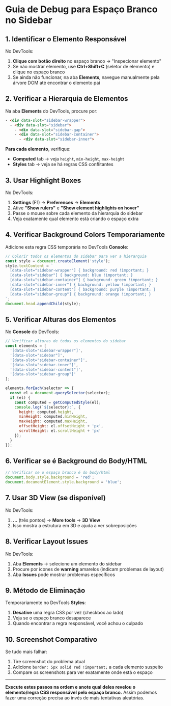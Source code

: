 # Guia de Debug para Espaço Branco no Sidebar

## 1. **Identificar o Elemento Responsável**

No DevTools:
1. **Clique com botão direito** no espaço branco → "Inspecionar elemento"
2. Se não mostrar elemento, use **Ctrl+Shift+C** (seletor de elemento) e clique no espaço branco
3. Se ainda não funcionar, na aba **Elements**, navegue manualmente pela árvore DOM até encontrar o elemento pai

## 2. **Verificar a Hierarquia de Elementos**

Na aba **Elements** do DevTools, procure por:
```html
- <div data-slot="sidebar-wrapper">
  - <div data-slot="sidebar">
    - <div data-slot="sidebar-gap">
    - <div data-slot="sidebar-container">
      - <div data-slot="sidebar-inner">
```

**Para cada elemento**, verifique:
- **Computed** tab → veja `height`, `min-height`, `max-height`
- **Styles** tab → veja se há regras CSS conflitantes

## 3. **Usar Highlight Boxes**

No DevTools:
1. **Settings** (F1) → **Preferences** → **Elements**
2. Ative **"Show rulers"** e **"Show element highlights on hover"**
3. Passe o mouse sobre cada elemento da hierarquia do sidebar
4. Veja exatamente qual elemento está criando o espaço extra

## 4. **Verificar Background Colors Temporariamente**

Adicione esta regra CSS temporária no DevTools **Console**:

```javascript
// Colorir todos os elementos do sidebar para ver a hierarquia
const style = document.createElement('style');
style.textContent = `
  [data-slot="sidebar-wrapper"] { background: red !important; }
  [data-slot="sidebar"] { background: blue !important; }
  [data-slot="sidebar-container"] { background: green !important; }
  [data-slot="sidebar-inner"] { background: yellow !important; }
  [data-slot="sidebar-content"] { background: purple !important; }
  [data-slot="sidebar-group"] { background: orange !important; }
`;
document.head.appendChild(style);
```

## 5. **Verificar Alturas dos Elementos**

No **Console** do DevTools:

```javascript
// Verificar alturas de todos os elementos do sidebar
const elements = [
  '[data-slot="sidebar-wrapper"]',
  '[data-slot="sidebar"]', 
  '[data-slot="sidebar-container"]',
  '[data-slot="sidebar-inner"]',
  '[data-slot="sidebar-content"]',
  '[data-slot="sidebar-group"]'
];

elements.forEach(selector => {
  const el = document.querySelector(selector);
  if (el) {
    const computed = getComputedStyle(el);
    console.log(`${selector}:`, {
      height: computed.height,
      minHeight: computed.minHeight,
      maxHeight: computed.maxHeight,
      offsetHeight: el.offsetHeight + 'px',
      scrollHeight: el.scrollHeight + 'px'
    });
  }
});
```

## 6. **Verificar se é Background do Body/HTML**

```javascript
// Verificar se o espaço branco é do body/html
document.body.style.background = 'red';
document.documentElement.style.background = 'blue';
```

## 7. **Usar 3D View (se disponível)**

No DevTools:
1. **...** (três pontos) → **More tools** → **3D View**
2. Isso mostra a estrutura em 3D e ajuda a ver sobreposições

## 8. **Verificar Layout Issues**

No DevTools:
1. Aba **Elements** → selecione um elemento do sidebar
2. Procure por ícones de **warning** amarelos (indicam problemas de layout)
3. Aba **Issues** pode mostrar problemas específicos

## 9. **Método de Eliminação**

Temporariamente no DevTools **Styles**:
1. **Desative** uma regra CSS por vez (checkbox ao lado)
2. Veja se o espaço branco desaparece
3. Quando encontrar a regra responsável, você achou o culpado

## 10. **Screenshot Comparativo**

Se tudo mais falhar:
1. Tire screenshot do problema atual
2. Adicione `border: 5px solid red !important;` a cada elemento suspeito
3. Compare os screenshots para ver exatamente onde está o espaço

---

**Execute estes passos na ordem e anote qual deles revelou o elemento/regra CSS responsável pelo espaço branco.** Assim podemos fazer uma correção precisa ao invés de mais tentativas aleatórias.